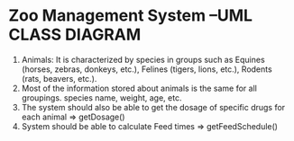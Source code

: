 # Zoo Management System –UML CLASS DIAGRAM
1. Animals:
 It is characterized by species in groups such as
     Equines (horses, zebras, donkeys, etc.),
     Felines (tigers, lions, etc.),
     Rodents (rats, beavers, etc.).
3. Most of the information stored about animals is the same for all groupings.
     species name, weight, age, etc.
4. The system should also be able to get the dosage of specific drugs for each animal => getDosage()
5. System should be able to calculate Feed times => getFeedSchedule()